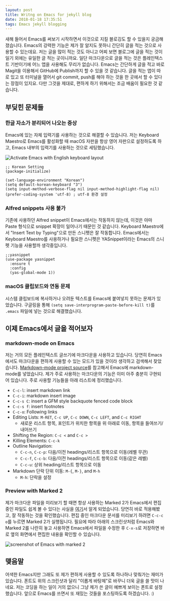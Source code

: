 ```yaml
---
layout: post
title: Writng on Emacs for jekyll blog
date: 2018-01-18 17:35:51
tags: Emacs jekyll blogging
---
```


새해 들어서 Emacs를 써보기 시작하면서 이것으로 지킬 블로깅도 할 수 있을지 궁금해졌습니다. Emacs의 강력한 기능은 제가 잘 알지도 못하니 간단히 글을 적는 것으로 사용할 수 있는데요. 저는 글을 많이 적는 것도 아니고 어찌 보면 블로그에 글을 적는 것이 일기 외에는 유일한 글 적는 곳이니까요. 일단 마크다운으로 글을 적는 것은 플레인텍스트 기반이기에 어느 앱을 사용해도 무리가 없습니다. Emacs는 간단하게 글을 적고 바로 Magit을 이용해서 GitHub에 Publish까지 할 수 있을 것 같습니다. 글을 적는 앱이 따로 있고 또 터미널을 열어서 git commit, push를 해야 하는 것을 한 곳에서 할 수 있다는 장점이 있지요. 다만 그것을 제대로, 편하게 하기 위해서는 조금 배움이 필요한 것 같습니다.

## 부딪힌 문제들 ##

### 한글 자소가 분리되어 나오는 증상 ###

Emacs에 있는 자체 입력기를 사용하는 것으로 해결할 수 있습니다. 저는 Keyboard Maestro로 Emacs를 활성화할 때 macOS 자판을 항상 영어 자판으로 설정하도록 하고, Emacs 내부의 입력기를 사용하는 것으로 세팅했습니다.

![Activate Emacs with English keyboard layout](https://cl.ly/1q1c173F1S2F/Image%202018-01-18%20at%205.54.41%20PM.png "screenshot of Keyboard Maestro Macro for Emacs activation")

```
;; Korean Setting
(package-initialize)

(set-language-environment "Korean")
(setq default-korean-keyboard "3")
(setq input-method-verbose-flag nil input-method-highlight-flag nil)
(prefer-coding-system 'utf-8) ; utf-8 환경 설정
```

### Alfred snippets 사용 불가 ###

기존에 사용하던 Alfred snippet이 Emacs에서는 작동하지 않는데, 이것은 아마 Paste 형식으로 snippet 확장이 일어나기 때문인 것 같습니다. Keyboard Maestro에서 "Insert Text by Typing"으로 만든 스니펫은 잘 작동합니다. Emacs에서는 Keyboard Maestro를 사용하거나 필요한 스니펫은 YASnippet이라는 Emacs의 스니펫 기능을 사용할까 생각중입니다.

```
;;yasnippet
(use-package yasnippet
  :ensure t
  :config
  (yas-global-mode 1))
```

### macOS 클립보드와 연동 문제 ###

시스템 클립보드에 복사하거나 오려둔 텍스트를 Emacs에 붙여넣지 못하는 문제가 있었습니다. 구글링을 통해 `(setq save-interprogram-paste-before-kill t)`를 `.emacs` 파일에 넣는 것으로 해결했습니다.

## 이제 Emacs에서 글을 적어보자 ##

### markdown-mode on Emacs ###

저는 거의 모든 플레인텍스트 글쓰기에 마크다운을 사용하고 있습니다. 당연히 Emacs에서도 마크다운을 편하게 사용할 수 있는 모드가 있을 것이라 생각하고 검색해서 찾았습니다. [Markdown-mode project source](https://jblevins.org/projects/markdown-mode/ "markdown-mode")를 참고해서 Emacs에 markdown-mode를 넣었습니다. 제가 주로 사용하는 마크다운의 기능은 이미 아주 충분히 구현되어 있습니다. 주로 사용할 기능들을 아래 리스트에 정리했습니다.

- `C-c-l`: insert markdown link
- `C-c-i`: markdown insert image
- `C-c-s C`: insert a GFM style backquote fenced code block
- `C-c-s f`: insert footnotes
- `C-c-o`: Following links
- Editing Lists: `M-RET`, `C-c UP`, `C-c DOWN`, `C-c LEFT`, and `C-c RIGHT`
    - 새로운 리스트 항목, 포인트가 위치한 항목을 위 아래로 이동, 항목을 들여쓰기/내어쓰기
- Shifting the Region: `C-c <` and `C-c >`
- Killing Elements: `C-c-k`
- Outline Navigation: 
    - `C-c-n`, `C-c-p`: 다음/이전 headings/리스트 항목으로 이동(레벨 무관)
    - `C-c-f`, `C-c-b`: 다음/이전 headings/리스트 항목으로 이동(같은 레벨)
    - `C-c-u`: 상위 heading/리스트 항목으로 이동
- Markdown 단락 단위 이동: `M-{`, `M-}`, and `M-h`
    - `M-h`: 단락을 설정

### Preview with Marked 2 ###

제가 마크다운 파일을 미리보기 할 때면 항상 사용하는 Marked 2가 Emacs에서 편집 중인 파일도 쉽게 볼 수 있다는 사실을 [여기](https://jblevins.org/log/marked-2-command "Running Marked 2 from the Command Line")서 알게 되었습니다. 당연히 바로 적용해봤고, 잘 작동하는 것을 확인했습니다. 편집 중인 마크다운 문서를 미리보기 하려면 `C-c-c o`를 누르면 Marked 2가 실행됩니다. 필요에 따라 아래의 스크린샷처럼 Emacs와 Marked 2를 나란히 놓고 사용하면 Emacs에서 파일을 수정한 후 `C-x-s`로 저장하면 바로 옆의 화면에서 편집한 내용을 확인할 수 있습니다.

![screenshot of Emacs with marked 2](https://cl.ly/1y3V1Y3P3C2S/Image%202018-01-18%20at%204.17.54%20PM.png "Screenshot of Emacs with Marked2")

## 맺음말 ##

어색한 Emacs지만 그래도 또 제가 편하게 사용할 수 있도록 하나하나 맞춰가는 재미가 있습니다. 폰트도 위의 스크린샷과 달리 "이롭게 바탕체"로 바꾸니 더욱 글을 쓸 맛이 나네요. 저는 코딩을 하는 일이 거의 없으니 그냥 제가 쓴 글이 예쁘게 보이는 폰트로 설정했습니다. 앞으로 Emacs를 쓰면서 또 재밌는 것들을 포스팅하도록 하겠습니다. :)
